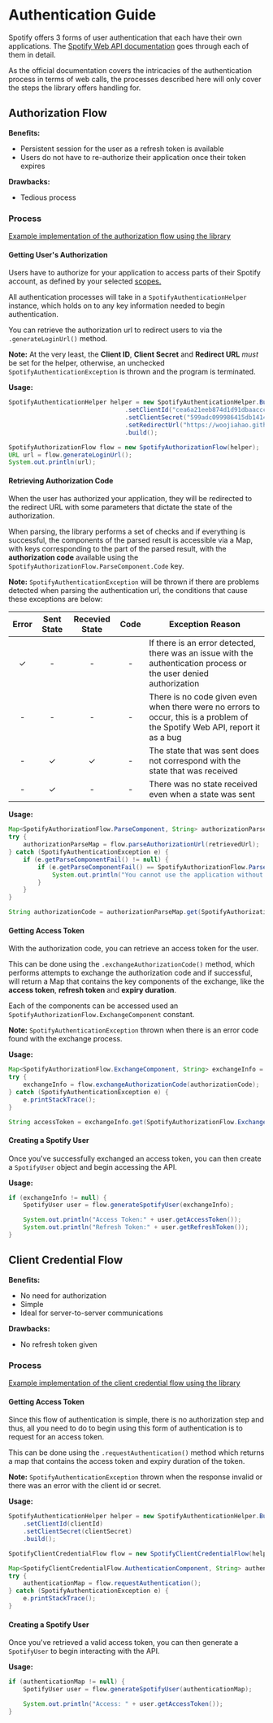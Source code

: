 # Authentication Guide
Spotify offers 3 forms of user authentication that each have their own applications. The 
[Spotify Web API documentation](https://developer.spotify.com/documentation/general/guides/authorization-guide) goes 
through each of them in detail.

As the official documentation covers the intricacies of the authentication process in terms of web calls, the processes
described here will only cover the steps the library offers handling for.

## Authorization Flow
**Benefits:**

* Persistent session for the user as a refresh token is available
* Users do not have to re-authorize their application once their token expires

**Drawbacks:**

* Tedious process

### Process
[Example implementation of the authorization flow using the library](https://github.com/woojiahao/java-spotify-wrapper/blob/master/examples/AuthorizationFlowDemo.java)

#### Getting User's Authorization
Users have to authorize for your application to access parts of their Spotify account, as defined by your selected 
[scopes.](https://developer.spotify.com/documentation/general/guides/scopes/)

All authentication processes will take in a `SpotifyAuthenticationHelper` instance, which holds on to any key information
needed to begin authentication.

You can retrieve the authorization url to redirect users to via the `.generateLoginUrl()` method.

**Note:** At the very least, the **Client ID**, **Client Secret** and **Redirect URL** *must* be set for the helper, 
otherwise, an unchecked `SpotifyAuthenticationException` is thrown and the program is terminated.

**Usage:**
```java
SpotifyAuthenticationHelper helper = new SpotifyAuthenticationHelper.Builder()
                                .setClientId("cea6a21eeb874d1d91dbaaccce0996f3")
                                .setClientSecret("599adc099986415db14142c7de6a023b")
								.setRedirectUrl("https://woojiahao.github.io")
								.build();

SpotifyAuthorizationFlow flow = new SpotifyAuthorizationFlow(helper);
URL url = flow.generateLoginUrl();
System.out.println(url);
```

#### Retrieving Authorization Code
When the user has authorized your application, they will be redirected to the redirect URL with some parameters that 
dictate the state of the authorization.

When parsing, the library performs a set of checks and if everything is successful, the components of the parsed result
is accessible via a Map, with keys corresponding to the part of the parsed result, with the **authorization code** available
using the `SpotifyAuthorizationFlow.ParseComponent.Code` key.

**Note:** `SpotifyAuthenticationException` will be thrown if there are problems detected when parsing the authentication
url, the conditions that cause these exceptions are below:

| Error | Sent State | Recevied State | Code  | Exception Reason                                                                                                             |
| :---: | :--------: | :------------: | :---: | ---------------------------------------------------------------------------------------------------------------------------- |
| ✓     | -          | -              | -     | If there is an error detected, there was an issue with the authentication process or the user denied authorization           |
| -     | -          | -              | -     | There is no code given even when there were no errors to occur, this is a problem of the Spotify Web API, report it as a bug |
| -     | ✓          | ✓              | -     | The state that was sent does not correspond with the state that was received                                                 |
| -     | ✓          | -              | -     | There was no state received even when a state was sent                                                                       |

**Usage:**

```java
Map<SpotifyAuthorizationFlow.ParseComponent, String> authorizationParseMap = null;
try {
    authorizationParseMap = flow.parseAuthorizationUrl(retrievedUrl);
} catch (SpotifyAuthenticationException e) {
    if (e.getParseComponentFail() != null) {
        if (e.getParseComponentFail() == SpotifyAuthorizationFlow.ParseComponent.Error) {
            System.out.println("You cannot use the application without authorizing Spotify access");
        }
    }
}

String authorizationCode = authorizationParseMap.get(SpotifyAuthorizationFlow.ParseComponent.Code);
```

#### Getting Access Token 
With the authorization code, you can retrieve an access token for the user.

This can be done using the `.exchangeAuthorizationCode()` method, which performs attempts to exchange the authorization 
code and if successful, will return a Map that contains the key components of the exchange, like the **access token**, 
**refresh token** and **expiry duration**.

Each of the components can be accessed used an `SpotifyAuthorizationFlow.ExchangeComponent` constant.

**Note:** `SpotifyAuthenticationException` thrown when there is an error code found with the exchange process.

**Usage:**

```java
Map<SpotifyAuthorizationFlow.ExchangeComponent, String> exchangeInfo = null;
try {
    exchangeInfo = flow.exchangeAuthorizationCode(authorizationCode);
} catch (SpotifyAuthenticationException e) {
    e.printStackTrace();
}

String accessToken = exchangeInfo.get(SpotifyAuthorizationFlow.ExchangeComponent.AccessToken);
```

#### Creating a Spotify User
Once you've successfully exchanged an access token, you can then create a `SpotifyUser` object and begin accessing the 
API.

**Usage:**
```java
if (exchangeInfo != null) {
    SpotifyUser user = flow.generateSpotifyUser(exchangeInfo);

    System.out.println("Access Token:" + user.getAccessToken());
    System.out.println("Refresh Token:" + user.getRefreshToken());
}
```

## Client Credential Flow
**Benefits:**

* No need for authorization
* Simple
* Ideal for server-to-server communications

**Drawbacks:**

* No refresh token given

### Process
[Example implementation of the client credential flow using the library](https://github.com/woojiahao/java-spotify-wrapper/blob/master/examples/ClientCredentialFlowDemo.java)

#### Getting Access Token
Since this flow of authentication is simple, there is no authorization step and thus, all you need to do to begin using
this form of authentication is to request for an access token.

This can be done using the `.requestAuthentication()` method which returns a map that contains the access token and expiry
duration of the token.

**Note:** `SpotifyAuthenticationException` thrown when the response invalid or there was an error with the client id or 
secret.

**Usage:**

```java
SpotifyAuthenticationHelper helper = new SpotifyAuthenticationHelper.Builder()
    .setClientId(clientId)
    .setClientSecret(clientSecret)
    .build();

SpotifyClientCredentialFlow flow = new SpotifyClientCredentialFlow(helper);

Map<SpotifyClientCredentialFlow.AuthenticationComponent, String> authenticationMap = null;
try {
    authenticationMap = flow.requestAuthentication();
} catch (SpotifyAuthenticationException e) {
    e.printStackTrace();
}
```

#### Creating a Spotify User
Once you've retrieved a valid access token, you can then generate a `SpotifyUser` to begin interacting with the API.

**Usage:**

```java
if (authenticationMap != null) {
    SpotifyUser user = flow.generateSpotifyUser(authenticationMap);

    System.out.println("Access: " + user.getAccessToken());
}
```